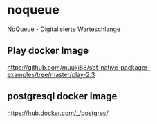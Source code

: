 # noqueue
NoQueue - Digitalisierte Warteschlange

## Play docker Image 

https://github.com/muuki88/sbt-native-packager-examples/tree/master/play-2.3

## postgresql docker Image 

https://hub.docker.com/_/postgres/
